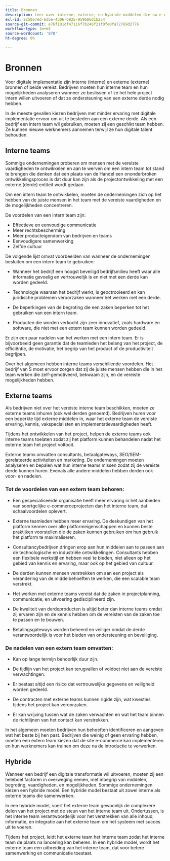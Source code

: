 ```yaml
---
title: Bronnen
description: Leer over interne, externe, en hybride middelen die uw e-commerceteams kunnen helpen steunen.
exl-id: 8c5067ed-6dbe-4306-b825-959606d1b254
source-git-commit: e76f101df47116f7b246f21f0fe0fa72769d2776
workflow-type: tm+mt
source-wordcount: '878'
ht-degree: 0%

---
```


# Bronnen

Voor digitale implementatie zijn interne (interne) en externe (externe) bronnen of beide vereist. Bedrijven moeten hun interne team en hun mogelijkheden analyseren wanneer ze beslissen of ze het hele project intern willen uitvoeren of dat ze ondersteuning van een externe derde nodig hebben.

In de meeste gevallen kiezen bedrijven met minder ervaring met digitale implementatie ervoor om uit te besteden aan een externe derde. Als een bedrijf een intern team wil gebruiken, moeten zij een geschikt team hebben. Ze kunnen nieuwe werknemers aannemen terwijl ze hun digitale talent behouden.

## Interne teams

Sommige ondernemingen proberen om mensen met de vereiste vaardigheden te ontwikkelen en aan te werven om een intern team tot stand te brengen die denken dat een plaats van de Handel een ononderbroken ontwikkelingsproces is dat duur kan zijn als de projectontwikkeling met een externe (derde) entiteit wordt gedaan.

Om een intern team te ontwikkelen, moeten de ondernemingen zich op het hebben van de juiste mensen in het team met de vereiste vaardigheden en de mogelijkheden concentreren.

De voordelen van een intern team zijn:

- Effectieve en eenvoudige communicatie
- Meer rechtsbescherming
- Meer producteigendom van bedrijven en teams
- Eenvoudigere samenwerking
- Zelfde cultuur

De volgende lijst omvat voorbeelden van wanneer de ondernemingen besluiten om een intern team te gebruiken:

- Wanneer het bedrijf een hoogst beveiligd bedrijfsmilieu heeft waar alle informatie gevoelig en vertrouwelijk is en niet met een derde kan worden gedeeld.

- Technologie waaraan het bedrijf werkt, is geoctrooieerd en kan juridische problemen veroorzaken wanneer het werken met een derde.

- De beperkingen van de begroting die een zaken beperken tot het gebruiken van een intern team.

- Producten die worden verkocht zijn zeer innovatief, zoals hardware en software, die niet met een extern team kunnen worden gedeeld.

Er zijn een paar nadelen van het werken met een intern team. Er is bijvoorbeeld geen garantie dat de teamleden het belang van het project, de efficiëntie, de motivatie, het begrip van het product of de productiviteit begrijpen.

Over het algemeen hebben interne teams verschillende voordelen. Het bedrijf van S moet ervoor zorgen dat zij de juiste mensen hebben die in het team werken die zelf-gemotiveerd, bekwaam zijn, en de vereiste mogelijkheden hebben.

## Externe teams

Als bedrijven niet over het vereiste interne team beschikken, moeten ze externe teams inhuren (ook wel derden genoemd). Bedrijven huren voor een beperkte tijd externe middelen in, waar het externe team de vereiste ervaring, kennis, vakspecialisten en implementatievaardigheden heeft.

Tijdens het ontwikkelen van het project, helpen de externe teams ook interne teams toelaten zodat zij het platform kunnen behandelen nadat het externe team het project voltooit.

Externe teams omvatten consultants, betaalgateways, SEO/SEM-gerelateerde activiteiten en marketing. De ondernemingen moeten analyseren en bepalen wat hun interne teams missen zodat zij de vereiste derde kunnen huren. Evenals alle andere middelen hebben derden ook voor- en nadelen.

### Tot de voordelen van een extern team behoren:

- Een gespecialiseerde organisatie heeft meer ervaring in het aanbieden van soortgelijke e-commerceprojecten dan het interne team, dat schaalvoordelen oplevert.

- Externe teamleden hebben meer ervaring. De deskundigen van het platform kennen over alle platformeigenschappen en kunnen beste praktijken voorstellen die de zaken kunnen gebruiken om hun gebruik het platform te maximaliseren.

- Consultancybedrijven dringen erop aan hun middelen aan te passen aan de technologische en industriële ontwikkelingen. Consultants hebben een flexibele werkstijl en hebben veel te bieden, niet alleen op het gebied van kennis en ervaring, maar ook op het gebied van cultuur.

- De derden kunnen mensen verstrekken om aan een project als verandering van de middelbehoeften te werken, die een scalable team verstrekt.

- Het werken met externe teams vereist dat de zaken in projectplanning, communicatie, en uitvoering gedisciplineerd zijn.

- De kwaliteit van derdeproducten is altijd beter dan interne teams omdat zij ervaren zijn en de kennis hebben om de vereisten van de zaken toe te passen en te bouwen.

- Betalingsgateways worden beheerd en veiliger omdat de derde verantwoordelijk is voor het bieden van ondersteuning en beveiliging.

### De nadelen van een extern team omvatten:

- Kan op lange termijn behoorlijk duur zijn.

- De tijdlijn van het project kan terugvallen of voldoet niet aan de vereiste verwachtingen.

- Er bestaat altijd een risico dat vertrouwelijke gegevens en veiligheid worden gedeeld.

- De contracten met externe teams kunnen rigide zijn, wat kwesties tijdens het project kan veroorzaken.

- Er kan wrijving tussen wat de zaken verwachten en wat het team binnen de richtlijnen van het contact kan verstrekken.

In het algemeen moeten bedrijven hun behoeften identificeren en aangeven wat het beste bij hen past. Bedrijven die weinig of geen ervaring hebben, moeten een extern team kiezen dat de site e-commerce kan implementeren en hun werknemers kan trainen om deze na de introductie te verwerken.

## Hybride

Wanneer een bedrijf een digitale transformatie wil uitvoeren, moeten zij een heleboel factoren in overweging nemen, met inbegrip van middelen, begroting, vaardigheden, en mogelijkheden. Sommige ondernemingen kiezen een hybride model. Een hybride model bestaat uit zowel interne als externe teams die samenwerken.

In een hybride model, voert het externe team gewoonlijk de complexere delen van het project met de steun van het interne team uit. Ondertussen, is het interne team verantwoordelijk voor het verstrekken van alle inhoud, informatie, en integratie aan het externe team om het systeem met succes uit te voeren.

Tijdens het project, leidt het externe team het interne team zodat het interne team de plaats na lancering kan beheren. In een hybride model, wordt het externe team een uitbreiding van het interne team, dat voor betere samenwerking en communicatie toestaat.
